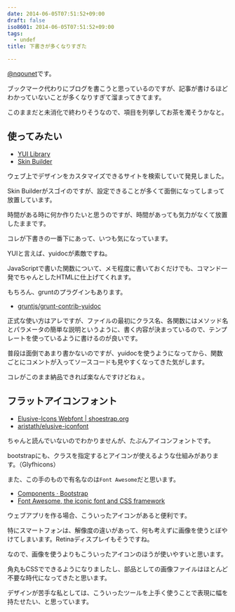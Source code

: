 ```yaml
---
date: 2014-06-05T07:51:52+09:00
draft: false
iso8601: 2014-06-05T07:51:52+09:00
tags:
  - undef
title: 下書きが多くなりすぎた

---
```


<p><a href="https://twitter.com/nqounet">@nqounet</a>です。</p>

<p>ブックマーク代わりにブログを書こうと思っているのですが、記事が書けるほどわかっていないことが多くなりすぎて溜まってきてます。</p>

<p>このままだと未消化で終わりそうなので、項目を列挙してお茶を濁そうかなと。</p>



<h2>使ってみたい</h2>

<ul>
<li><a href="http://yuilibrary.com/">YUI Library</a></li>
<li><a href="http://yui.github.io/skinbuilder/">Skin Builder</a></li>
</ul>

<p>ウェブ上でデザインをカスタマイズできるサイトを検索していて発見しました。</p>

<p>Skin Builderがスゴイのですが、設定できることが多くて面倒になってしまって放置しています。</p>

<p>時間がある時に何か作りたいと思うのですが、時間があっても気力がなくて放置したままです。</p>

<p>コレが下書きの一番下にあって、いつも気になっています。</p>

<p>YUIと言えば、yuidocが素敵ですね。</p>

<p>JavaScriptで書いた関数について、メモ程度に書いておくだけでも、コマンド一発でちゃんとしたHTMLに仕上げてくれます。</p>

<p>もちろん、gruntのプラグインもあります。</p>

<ul>
<li><a href="https://github.com/gruntjs/grunt-contrib-yuidoc">gruntjs/grunt-contrib-yuidoc</a></li>
</ul>

<p>正式な使い方はアレですが、ファイルの最初にクラス名、各関数にはメソッド名とパラメータの簡単な説明というように、書く内容が決まっているので、テンプレートを使っているように書けるのが良いです。</p>

<p>普段は面倒であまり書かないのですが、yuidocを使うようになってから、関数ごとにコメントが入ってソースコードも見やすくなってきた気がします。</p>

<p>コレがこのまま納品できれば楽なんですけどねぇ。</p>

<h2>フラットアイコンフォント</h2>

<ul>
<li><a href="http://shoestrap.org/downloads/elusive-icons-webfont/">Elusive-Icons Webfont | shoestrap.org</a></li>
<li><a href="https://github.com/aristath/elusive-iconfont">aristath/elusive-iconfont</a></li>
</ul>

<p>ちゃんと読んでいないのでわかりませんが、たぶんアイコンフォントです。</p>

<p>bootstrapにも、クラスを指定するとアイコンが使えるような仕組みがあります。（Glyfhicons）</p>

<p>また、この手のもので有名なのは<code>Font Awesome</code>だと思います。</p>

<ul>
<li><a href="http://getbootstrap.com/components/#glyphicons">Components · Bootstrap</a></li>
<li><a href="http://fortawesome.github.io/Font-Awesome/">Font Awesome, the iconic font and CSS framework</a></li>
</ul>

<p>ウェブアプリを作る場合、こういったアイコンがあると便利です。</p>

<p>特にスマートフォンは、解像度の違いがあって、何も考えずに画像を使うとぼやけてしまいます。Retinaディスプレイもそうですね。</p>

<p>なので、画像を使うよりもこういったアイコンのほうが使いやすいと思います。</p>

<p>角丸もCSSでできるようになりましたし、部品としての画像ファイルはほとんど不要な時代になってきたと思います。</p>

<p>デザインが苦手な私としては、こういったツールを上手く使うことで表現に幅を持たせたい、と思っています。</p>
    	